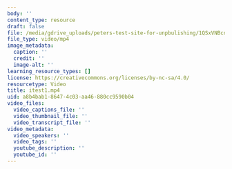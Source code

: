 ```yaml
---
body: ''
content_type: resource
draft: false
file: /media/gdrive_uploads/peters-test-site-for-unpbulishing/1QSxVNBcnWlKzECmLx1o4bvscVEsS3ZMs/itest1.mp4
file_type: video/mp4
image_metadata:
  caption: ''
  credit: ''
  image-alt: ''
learning_resource_types: []
license: https://creativecommons.org/licenses/by-nc-sa/4.0/
resourcetype: Video
title: itest1.mp4
uid: a8b4bab1-8647-4c03-aa46-880cc9590b04
video_files:
  video_captions_file: ''
  video_thumbnail_file: ''
  video_transcript_file: ''
video_metadata:
  video_speakers: ''
  video_tags: ''
  youtube_description: ''
  youtube_id: ''
---
```

